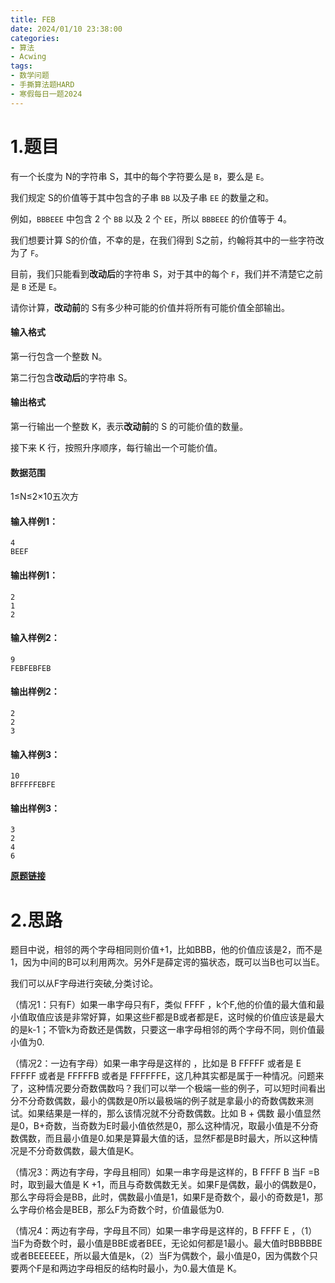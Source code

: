 ```yaml
---
title: FEB
date: 2024/01/10 23:38:00
categories:
- 算法
- Acwing
tags:
- 数学问题
- 手撕算法题HARD
- 寒假每日一题2024 
---
```


# 1.题目

有一个长度为 N的字符串 S，其中的每个字符要么是 `B`，要么是 `E`。

我们规定 S的价值等于其中包含的子串 `BB` 以及子串 `EE` 的数量之和。

例如，`BBBEEE` 中包含 2 个 `BB` 以及 2 个 `EE`，所以 `BBBEEE` 的价值等于 4。

我们想要计算 S的价值，不幸的是，在我们得到 S之前，约翰将其中的一些字符改为了 `F`。

目前，我们只能看到**改动后**的字符串 S，对于其中的每个 `F`，我们并不清楚它之前是 `B` 还是 `E`。

请你计算，**改动前**的 S有多少种可能的价值并将所有可能价值全部输出。

<!--more-->

#### 输入格式

第一行包含一个整数 N。

第二行包含**改动后**的字符串 S。

#### 输出格式

第一行输出一个整数 K，表示**改动前**的 S 的可能价值的数量。

接下来 K 行，按照升序顺序，每行输出一个可能价值。

#### 数据范围

1≤N≤2×10五次方

#### 输入样例1：

```
4
BEEF
```

#### 输出样例1：

```
2
1
2
```

#### 输入样例2：

```
9
FEBFEBFEB
```

#### 输出样例2：

```
2
2
3
```

#### 输入样例3：

```
10
BFFFFFEBFE
```

#### 输出样例3：

```
3
2
4
6
```

**[原题链接](https://www.acwing.com/problem/content/description/4996/ )**

# 2.思路

题目中说，相邻的两个字母相同则价值+1，比如BBB，他的价值应该是2，而不是1，因为中间的B可以利用两次。另外F是薛定谔的猫状态，既可以当B也可以当E。

我们可以从F字母进行突破,分类讨论。

（情况1：只有F）如果一串字母只有F，类似 FFFF ，k个F,他的价值的最大值和最小值取值应该是非常好算，如果这些F都是B或者都是E，这时候的价值应该是最大的是k-1；不管k为奇数还是偶数，只要这一串字母相邻的两个字母不同，则价值最小值为0.

（情况2：一边有字母）如果一串字母是这样的 ，比如是 B FFFFF 或者是  E FFFFF 或者是 FFFFFB 或者是 FFFFFFE，这几种其实都是属于一种情况。问题来了，这种情况要分奇数偶数吗？我们可以举一个极端一些的例子，可以短时间看出分不分奇数偶数，最小的偶数是0所以最极端的例子就是拿最小的奇数偶数来测试。如果结果是一样的，那么该情况就不分奇数偶数。比如 B + 偶数 最小值显然是0，B+奇数，当奇数为E时最小值依然是0，那么这种情况，取最小值是不分奇数偶数，而且最小值是0.如果是算最大值的话，显然F都是B时最大，所以这种情况是不分奇数偶数，最大值是K。

（情况3：两边有字母，字母且相同）如果一串字母是这样的，B FFFF B 当F =B时，取到最大值是 K +1，而且与奇数偶数无关。如果F是偶数，最小的偶数是0，那么字母将会是BB，此时，偶数最小值是1，如果F是奇数个，最小的奇数是1，那么字母价格会是BEB，那么F为奇数个时，价值最低为0.

（情况4：两边有字母，字母且不同）如果一串字母是这样的，B FFFF E ，（1）当F为奇数个时，最小值是BBE或者BEE，无论如何都是1最小。最大值时BBBBBE或者BEEEEEE，所以最大值是k，（2）当F为偶数个，最小值是0，因为偶数个只要两个F是和两边字母相反的结构时最小，为0.最大值是 K。



